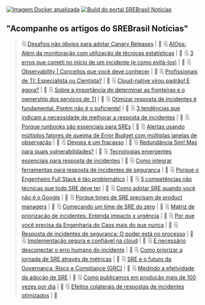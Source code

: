 [![Imagem Docker atualizada](https://github.com/srebrasil/srebrasil.github.io/actions/workflows/docker-build.yml/badge.svg)](https://github.com/srebrasil/srebrasil.github.io/actions/workflows/docker-build.yml)
[![Build do portal SREBrasil Notícias](https://github.com/srebrasil/srebrasil.github.io/actions/workflows/pages/pages-build-deployment/badge.svg)](https://github.com/srebrasil/srebrasil.github.io/actions/workflows/pages/pages-build-deployment)

## "Acompanhe os artigos do SREBrasil Notícias"
<!--START_SECTION:feed-->
> :spiral_notepad: 
[Desafios não óbvios para adotar Canary Releases](http:&#x2F;&#x2F;destaque.srebrasil.com&#x2F;when-to-kill-the-canary&#x2F;) | :calendar: 
> :spiral_notepad: 
[AIOps: Além da monitoração com utilização de técnicas estatísticas](http:&#x2F;&#x2F;destaque.srebrasil.com&#x2F;machine-learning-vs-aiops-battle-for-better-answers-and-automation&#x2F;) | :calendar: 
> :spiral_notepad: 
[3 erros que cometi no início de um incidente (e como evitá-los)](http:&#x2F;&#x2F;destaque.srebrasil.com&#x2F;3-mistakes-ive-made-at-the-beginning-of-an-incident-and-how-not-to-make-them&#x2F;) | :calendar: 
> :spiral_notepad: 
[Observability | Conceitos que você deve conhecer](http:&#x2F;&#x2F;destaque.srebrasil.com&#x2F;observability-concepts-you-should-know&#x2F;) | :calendar: 
> :spiral_notepad: 
[Profissionais de TI: Especialista ou Cientista?](http:&#x2F;&#x2F;destaque.srebrasil.com&#x2F;learn-systems-by-changing&#x2F;) | :calendar: 
> :spiral_notepad: 
[Cloud-native virou padrão! E agora?](http:&#x2F;&#x2F;destaque.srebrasil.com&#x2F;Cloud-native-modernization-is-on-the-rise&#x2F;) | :calendar: 
> :spiral_notepad: 
[Sobre a importância de determinar as fronteiras e o ownership dos serviços de TI](http:&#x2F;&#x2F;destaque.srebrasil.com&#x2F;standardize-service-ownership-at-scale&#x2F;) | :calendar: 
> :spiral_notepad: 
[Otimizar resposta de incidentes é fundamental. Porém não é o suficiente!](http:&#x2F;&#x2F;destaque.srebrasil.com&#x2F;otimizar-resposta-de-incidentes&#x2F;) | :calendar: 
> :spiral_notepad: 
[3 tendências que indicam a necessidade de melhorar a resposta de incidentes](http:&#x2F;&#x2F;destaque.srebrasil.com&#x2F;3-shifts-driving-need-improved-incident-response&#x2F;) | :calendar: 
> :spiral_notepad: 
[Porque runbooks são essenciais para SREs](http:&#x2F;&#x2F;destaque.srebrasil.com&#x2F;keep-calm-and-use-the-runbook&#x2F;) | :calendar: 
> :spiral_notepad: 
[Alertas usando múltiplos fatores de queima de Error Budget com múltiplas janelas de observação](http:&#x2F;&#x2F;destaque.srebrasil.com&#x2F;multiwindow-multi-burn-rate-alerts&#x2F;) | :calendar: 
> :spiral_notepad: 
[Devops é um fracasso](http:&#x2F;&#x2F;destaque.srebrasil.com&#x2F;devops-is-a-failure&#x2F;) | :calendar: 
> :spiral_notepad: 
[Redundância Sim! Mas para quais vulnerabilidades?](http:&#x2F;&#x2F;destaque.srebrasil.com&#x2F;redundancy&#x2F;) | :calendar: 
> :spiral_notepad: 
[Tecnologias emergentes essenciais para resposta de incidentes](http:&#x2F;&#x2F;destaque.srebrasil.com&#x2F;new-technology-thats-essential-for-modern-incident-response&#x2F;) | :calendar: 
> :spiral_notepad: 
[Como integrar ferramentas para resposta de incidentes de segurança](http:&#x2F;&#x2F;destaque.srebrasil.com&#x2F;incident-response-how-to-integrate-tools-for-modern-ir&#x2F;) | :calendar: 
> :spiral_notepad: 
[Porque o Engenheiro Full Stack é tão problemático](http:&#x2F;&#x2F;destaque.srebrasil.com&#x2F;why-the-full-stack-engineer-is-problematic&#x2F;) | :calendar: 
> :spiral_notepad: 
[5 competências não técnicas que todo SRE deve ter](http:&#x2F;&#x2F;destaque.srebrasil.com&#x2F;sre-skills&#x2F;) | :calendar: 
> :spiral_notepad: 
[Como adotar SRE quando você não é o Google](http:&#x2F;&#x2F;destaque.srebrasil.com&#x2F;how-to-adopt-an-sre-practice-when-youre-not-google&#x2F;) | :calendar: 
> :spiral_notepad: 
[Porque times de SRE precisam de product managers](http:&#x2F;&#x2F;destaque.srebrasil.com&#x2F;what-is-an-sre-product-manager&#x2F;) | :calendar: 
> :spiral_notepad: 
[Começando um time de SRE do zero](http:&#x2F;&#x2F;destaque.srebrasil.com&#x2F;starting-an-sre-team-from-scratch-quick-guide&#x2F;) | :calendar: 
> :spiral_notepad: 
[Matriz de priorização de incidentes: Entenda impacto x urgência](http:&#x2F;&#x2F;destaque.srebrasil.com&#x2F;incident-response-incident-priority-matrix&#x2F;) | :calendar: 
> :spiral_notepad: 
[Por que você precisa da Engenharia do Caos mais do que nunca](http:&#x2F;&#x2F;destaque.srebrasil.com&#x2F;why-you-need-chaos-engineering&#x2F;) | :calendar: 
> :spiral_notepad: 
[Resposta de incidentes de segurança: O poder está no processo](http:&#x2F;&#x2F;destaque.srebrasil.com&#x2F;the-cyber-incident-response-plan-the-power-is-in-the-process&#x2F;) | :calendar: 
> :spiral_notepad: 
[Implementação segura e confiável na cloud](http:&#x2F;&#x2F;destaque.srebrasil.com&#x2F;readiness-to-learn-safely-and-reliably-deploy-to-the-cloud&#x2F;) | :calendar: 
> :spiral_notepad: 
[É necessário desconectar o erro humano do incidente](http:&#x2F;&#x2F;destaque.srebrasil.com&#x2F;the-need-to-decouple-human-error-from-incident-response&#x2F;) | :calendar: 
> :spiral_notepad: 
[Como priorizar a jornada de SRE através de métricas](http:&#x2F;&#x2F;destaque.srebrasil.com&#x2F;metrics-driven-prioritization-for-your-reliability-roadmap&#x2F;) | :calendar: 
> :spiral_notepad: 
[SRE e o futuro da Governança, Risco e Compliance (GRC)](http:&#x2F;&#x2F;destaque.srebrasil.com&#x2F;can-sre-bring-governance-and-compliance-into-the-future&#x2F;) | :calendar: 
> :spiral_notepad: 
[Medindo a efetividade da adoção de SRE](http:&#x2F;&#x2F;destaque.srebrasil.com&#x2F;srecon22americas-presentation-stanke&#x2F;) | :calendar: 
> :spiral_notepad: 
[Como publicamos em produção mais de 100 vezes por dia](http:&#x2F;&#x2F;destaque.srebrasil.com&#x2F;how-we-deploy-to-production-over-100-times-a-day&#x2F;) | :calendar: 
> :spiral_notepad: 
[Efeitos colaterais de respostas de incidentes otimizados](http:&#x2F;&#x2F;destaque.srebrasil.com&#x2F;positive-business-outcomes-of-great-incident-management&#x2F;) | :calendar: 
<!--END_SECTION:feed-->
